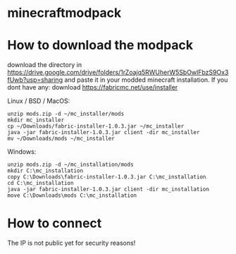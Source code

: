 # minecraftmodpack

# How to download the modpack

download the directory in https://drive.google.com/drive/folders/1rZoajq5RWUherW5SbOwlFbzS9Ox3fUwb?usp=sharing and paste it in your modded minecraft installation. If you dont have any: download https://fabricmc.net/use/installer

Linux / BSD / MacOS:
```Linux & MacOS
unzip mods.zip -d ~/mc_installer/mods
mkdir mc_installer
cp ~/Downloads/fabric-installer-1.0.3.jar ~/mc_installer
java -jar fabric-installer-1.0.3.jar client -dir mc_installer
mv ~/Downloads/mods ~/mc_installer
```
Windows:
```Windows
unzip mods.zip -d ~/mc_installation/mods
mkdir C:\mc_installation
copy C:\Downloads\fabric-installer-1.0.3.jar C:\mc_installation
cd C:\mc_installation
java -jar fabric-installer-1.0.3.jar client -dir mc_installation
move C:\Downloads\mods C:\mc_installation
```

# How to connect

The IP is not public yet for security reasons!
